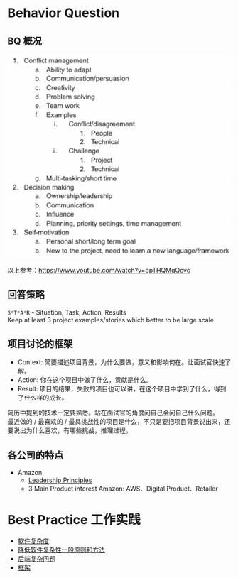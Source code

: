 # Behavior Question
## BQ 概况
![](./Behavior%20Question.png)  
  
以上参考：https://www.youtube.com/watch?v=opTHQMqQcvc  
  
## 回答策略
`S*T*A*R` - Situation, Task, Action, Results  
Keep at least 3 project examples/stories which better to be large scale.  
  
## 项目讨论的框架
* Context: 简要描述项目背景，为什么要做，意义和影响何在。让面试官快速了解。
* Action: 你在这个项目中做了什么，贡献是什么。
* Result: 项目的结果，失败的项目也可以讲，在这个项目中学到了什么，得到了什么样的成长。  
  
简历中提到的技术一定要熟悉。站在面试官的角度问自己会问自己什么问题。  
最近做的 / 最喜欢的 / 最具挑战性的项目是什么，不只是要把项目背景说出来，还要说出为什么喜欢，有哪些挑战，推理过程。  
  
## 各公司的特点
* Amazon
  * [Leadership Principles](https://www.amazon.jobs/en/principles)
  * 3 Main Product interest Amazon: AWS、Digital Product、Retailer  
  
# Best Practice 工作实践
* [软件复杂度](./软件复杂度.md)
* [降低软件复杂性一般原则和方法](./降低软件复杂性一般原则和方法.md)
* [后端复杂问题](./后端复杂问题.md)
* [框架](./框架.md)
